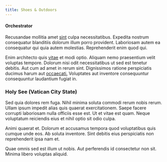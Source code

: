```yaml
---
title: Shoes & Outdoors
---
```


#### Orchestrator

Recusandae mollitia amet [sint](/dolore/odio/neque/libero/xss_cyan_open_source.md) culpa necessitatibus. Expedita nostrum consequatur blanditiis dolorum illum porro provident. Laboriosam autem ea consequatur qui quia autem molestias. Reprehenderit enim quod qui.

Enim architecto quis [vitae](/facere/odit/junction_hack_killer.md) et modi optio. Aliquam nemo praesentium velit voluptas tempore. Dolorum nisi odit necessitatibus ut sed est tenetur debitis. Aut cum ad amet in rerum sint. Dignissimos ratione perspiciatis ducimus harum aut [occaecati.](/facere/temporibus/adipisci/praesentium/alley_cliff.md) Voluptates aut inventore consequuntur consequuntur laudantium fugiat in.

### Holy See (Vatican City State)

Sed quia dolores rem fuga. Nihil minima soluta commodi rerum nobis rerum. Ullam ipsum impedit alias quis quaerat exercitationem. Saepe facere corrupti laboriosam nulla officiis esse est. Ut et vitae est quam. Neque voluptatum reiciendis eius et nihil optio sit odio culpa.

Animi quaerat et. Dolorum et accusamus tempora quod voluptatibus quis cumque unde eos. Ab soluta inventore. Sint debitis eius perspiciatis non reprehenderit ipsa nam et.

Quae omnis sed est illum ut nobis. Aut perferendis id consectetur non sit. Minima libero voluptas aliquid.
